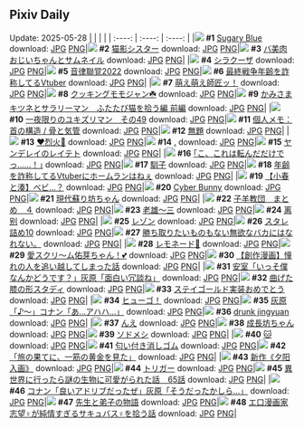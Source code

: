 ## Pixiv Daily
Update: 2025-05-28
|      |      |      |
| :----: | :----: | :----: |
|![](https://pixiv.microyu.workers.dev/c/240x480/img-master/img/2025/05/27/00/00/12/130850297_p0_master1200.jpg) **#1** [Sugary Blue](https://www.pixiv.net/artworks/130850297) download: [JPG](https://pixiv.microyu.workers.dev/img-original/img/2025/05/27/00/00/12/130850297_p0.jpg) [PNG](https://pixiv.microyu.workers.dev/img-original/img/2025/05/27/00/00/12/130850297_p0.png)|![](https://pixiv.microyu.workers.dev/c/240x480/img-master/img/2025/05/26/18/30/35/130837298_p0_master1200.jpg) **#2** [猫影シスター](https://www.pixiv.net/artworks/130837298) download: [JPG](https://pixiv.microyu.workers.dev/img-original/img/2025/05/26/18/30/35/130837298_p0.jpg) [PNG](https://pixiv.microyu.workers.dev/img-original/img/2025/05/26/18/30/35/130837298_p0.png)|![](https://pixiv.microyu.workers.dev/c/240x480/img-master/img/2025/05/27/00/02/36/130850694_p0_master1200.jpg) **#3** [バ美肉おじいちゃんとサムネイル](https://www.pixiv.net/artworks/130850694) download: [JPG](https://pixiv.microyu.workers.dev/img-original/img/2025/05/27/00/02/36/130850694_p0.jpg) [PNG](https://pixiv.microyu.workers.dev/img-original/img/2025/05/27/00/02/36/130850694_p0.png)|
|![](https://pixiv.microyu.workers.dev/c/240x480/img-master/img/2025/05/26/00/30/04/130816358_p0_master1200.jpg) **#4** [シラクーザ](https://www.pixiv.net/artworks/130816358) download: [JPG](https://pixiv.microyu.workers.dev/img-original/img/2025/05/26/00/30/04/130816358_p0.jpg) [PNG](https://pixiv.microyu.workers.dev/img-original/img/2025/05/26/00/30/04/130816358_p0.png)|![](https://pixiv.microyu.workers.dev/c/240x480/img-master/img/2025/05/27/00/30/07/130851876_p0_master1200.jpg) **#5** [音律聯覚2022](https://www.pixiv.net/artworks/130851876) download: [JPG](https://pixiv.microyu.workers.dev/img-original/img/2025/05/27/00/30/07/130851876_p0.jpg) [PNG](https://pixiv.microyu.workers.dev/img-original/img/2025/05/27/00/30/07/130851876_p0.png)|![](https://pixiv.microyu.workers.dev/c/240x480/img-master/img/2025/05/26/21/08/32/130842940_p0_master1200.jpg) **#6** [最終戦争年齢を詐称してるVtuber](https://www.pixiv.net/artworks/130842940) download: [JPG](https://pixiv.microyu.workers.dev/img-original/img/2025/05/26/21/08/32/130842940_p0.jpg) [PNG](https://pixiv.microyu.workers.dev/img-original/img/2025/05/26/21/08/32/130842940_p0.png)|
|![](https://pixiv.microyu.workers.dev/c/240x480/img-master/img/2025/05/27/00/00/07/130850265_p0_master1200.jpg) **#7** [萌え萌え師匠ッ！](https://www.pixiv.net/artworks/130850265) download: [JPG](https://pixiv.microyu.workers.dev/img-original/img/2025/05/27/00/00/07/130850265_p0.jpg) [PNG](https://pixiv.microyu.workers.dev/img-original/img/2025/05/27/00/00/07/130850265_p0.png)|![](https://pixiv.microyu.workers.dev/c/240x480/img-master/img/2025/05/26/00/00/10/130814639_p0_master1200.jpg) **#8** [クッキングモモジャン☘️](https://www.pixiv.net/artworks/130814639) download: [JPG](https://pixiv.microyu.workers.dev/img-original/img/2025/05/26/00/00/10/130814639_p0.jpg) [PNG](https://pixiv.microyu.workers.dev/img-original/img/2025/05/26/00/00/10/130814639_p0.png)|![](https://pixiv.microyu.workers.dev/c/240x480/img-master/img/2025/05/27/16/37/25/130868641_p0_master1200.jpg) **#9** [かみさまキツネとサラリーマン　ふたたび猫を拾う編 前編](https://www.pixiv.net/artworks/130868641) download: [JPG](https://pixiv.microyu.workers.dev/img-original/img/2025/05/27/16/37/25/130868641_p0.jpg) [PNG](https://pixiv.microyu.workers.dev/img-original/img/2025/05/27/16/37/25/130868641_p0.png)|
|![](https://pixiv.microyu.workers.dev/c/240x480/img-master/img/2025/05/26/12/34/04/130829736_p0_master1200.jpg) **#10** [一夜限りのユキズリマン　その49](https://www.pixiv.net/artworks/130829736) download: [JPG](https://pixiv.microyu.workers.dev/img-original/img/2025/05/26/12/34/04/130829736_p0.jpg) [PNG](https://pixiv.microyu.workers.dev/img-original/img/2025/05/26/12/34/04/130829736_p0.png)|![](https://pixiv.microyu.workers.dev/c/240x480/img-master/img/2025/05/27/06/00/05/130858134_p0_master1200.jpg) **#11** [個人メモ：首の構造 / 骨と気管](https://www.pixiv.net/artworks/130858134) download: [JPG](https://pixiv.microyu.workers.dev/img-original/img/2025/05/27/06/00/05/130858134_p0.jpg) [PNG](https://pixiv.microyu.workers.dev/img-original/img/2025/05/27/06/00/05/130858134_p0.png)|![](https://pixiv.microyu.workers.dev/c/240x480/img-master/img/2025/05/26/11/58/29/130828828_p0_master1200.jpg) **#12** [無題](https://www.pixiv.net/artworks/130828828) download: [JPG](https://pixiv.microyu.workers.dev/img-original/img/2025/05/26/11/58/29/130828828_p0.jpg) [PNG](https://pixiv.microyu.workers.dev/img-original/img/2025/05/26/11/58/29/130828828_p0.png)|
|![](https://pixiv.microyu.workers.dev/c/240x480/img-master/img/2025/05/26/11/04/35/130827928_p0_master1200.jpg) **#13** [❤️烈火💙](https://www.pixiv.net/artworks/130827928) download: [JPG](https://pixiv.microyu.workers.dev/img-original/img/2025/05/26/11/04/35/130827928_p0.jpg) [PNG](https://pixiv.microyu.workers.dev/img-original/img/2025/05/26/11/04/35/130827928_p0.png)|![](https://pixiv.microyu.workers.dev/c/240x480/img-master/img/2025/05/26/19/10/31/130838599_p0_master1200.jpg) **#14** [.](https://www.pixiv.net/artworks/130838599) download: [JPG](https://pixiv.microyu.workers.dev/img-original/img/2025/05/26/19/10/31/130838599_p0.jpg) [PNG](https://pixiv.microyu.workers.dev/img-original/img/2025/05/26/19/10/31/130838599_p0.png)|![](https://pixiv.microyu.workers.dev/c/240x480/img-master/img/2025/05/26/00/54/07/130817295_p0_master1200.jpg) **#15** [ヤンデレイのレイテト](https://www.pixiv.net/artworks/130817295) download: [JPG](https://pixiv.microyu.workers.dev/img-original/img/2025/05/26/00/54/07/130817295_p0.jpg) [PNG](https://pixiv.microyu.workers.dev/img-original/img/2025/05/26/00/54/07/130817295_p0.png)|
|![](https://pixiv.microyu.workers.dev/c/240x480/img-master/img/2025/05/26/17/11/02/130834961_p0_master1200.jpg) **#16** [｢こ、これは転んだだけでっ……！｣](https://www.pixiv.net/artworks/130834961) download: [JPG](https://pixiv.microyu.workers.dev/img-original/img/2025/05/26/17/11/02/130834961_p0.jpg) [PNG](https://pixiv.microyu.workers.dev/img-original/img/2025/05/26/17/11/02/130834961_p0.png)|![](https://pixiv.microyu.workers.dev/c/240x480/img-master/img/2025/05/26/00/46/33/130817059_p0_master1200.jpg) **#17** [馴子](https://www.pixiv.net/artworks/130817059) download: [JPG](https://pixiv.microyu.workers.dev/img-original/img/2025/05/26/00/46/33/130817059_p0.jpg) [PNG](https://pixiv.microyu.workers.dev/img-original/img/2025/05/26/00/46/33/130817059_p0.png)|![](https://pixiv.microyu.workers.dev/c/240x480/img-master/img/2025/05/27/21/13/32/130877378_p0_master1200.jpg) **#18** [年齢を詐称してるVtuberにホームランはねぇ](https://www.pixiv.net/artworks/130877378) download: [JPG](https://pixiv.microyu.workers.dev/img-original/img/2025/05/27/21/13/32/130877378_p0.jpg) [PNG](https://pixiv.microyu.workers.dev/img-original/img/2025/05/27/21/13/32/130877378_p0.png)|
|![](https://pixiv.microyu.workers.dev/c/240x480/img-master/img/2025/05/26/20/41/08/130841820_p0_master1200.jpg) **#19** [【小春と湊】ベビ…？](https://www.pixiv.net/artworks/130841820) download: [JPG](https://pixiv.microyu.workers.dev/img-original/img/2025/05/26/20/41/08/130841820_p0.jpg) [PNG](https://pixiv.microyu.workers.dev/img-original/img/2025/05/26/20/41/08/130841820_p0.png)|![](https://pixiv.microyu.workers.dev/c/240x480/img-master/img/2025/05/26/00/00/09/130814629_p0_master1200.jpg) **#20** [Cyber Bunny](https://www.pixiv.net/artworks/130814629) download: [JPG](https://pixiv.microyu.workers.dev/img-original/img/2025/05/26/00/00/09/130814629_p0.jpg) [PNG](https://pixiv.microyu.workers.dev/img-original/img/2025/05/26/00/00/09/130814629_p0.png)|![](https://pixiv.microyu.workers.dev/c/240x480/img-master/img/2025/05/27/13/57/58/130865915_p0_master1200.jpg) **#21** [現代蘇り坊ちゃん](https://www.pixiv.net/artworks/130865915) download: [JPG](https://pixiv.microyu.workers.dev/img-original/img/2025/05/27/13/57/58/130865915_p0.jpg) [PNG](https://pixiv.microyu.workers.dev/img-original/img/2025/05/27/13/57/58/130865915_p0.png)|
|![](https://pixiv.microyu.workers.dev/c/240x480/img-master/img/2025/05/26/00/01/58/130814988_p0_master1200.jpg) **#22** [子羊教団　まとめ　４](https://www.pixiv.net/artworks/130814988) download: [JPG](https://pixiv.microyu.workers.dev/img-original/img/2025/05/26/00/01/58/130814988_p0.jpg) [PNG](https://pixiv.microyu.workers.dev/img-original/img/2025/05/26/00/01/58/130814988_p0.png)|![](https://pixiv.microyu.workers.dev/c/240x480/img-master/img/2025/05/26/00/00/07/130814604_p0_master1200.jpg) **#23** [老雄～三](https://www.pixiv.net/artworks/130814604) download: [JPG](https://pixiv.microyu.workers.dev/img-original/img/2025/05/26/00/00/07/130814604_p0.jpg) [PNG](https://pixiv.microyu.workers.dev/img-original/img/2025/05/26/00/00/07/130814604_p0.png)|![](https://pixiv.microyu.workers.dev/c/240x480/img-master/img/2025/05/26/16/08/39/130833685_p0_master1200.jpg) **#24** [离别](https://www.pixiv.net/artworks/130833685) download: [JPG](https://pixiv.microyu.workers.dev/img-original/img/2025/05/26/16/08/39/130833685_p0.jpg) [PNG](https://pixiv.microyu.workers.dev/img-original/img/2025/05/26/16/08/39/130833685_p0.png)|
|![](https://pixiv.microyu.workers.dev/c/240x480/img-master/img/2025/05/27/20/37/16/130875866_p0_master1200.jpg) **#25** [レゾン](https://www.pixiv.net/artworks/130875866) download: [JPG](https://pixiv.microyu.workers.dev/img-original/img/2025/05/27/20/37/16/130875866_p0.jpg) [PNG](https://pixiv.microyu.workers.dev/img-original/img/2025/05/27/20/37/16/130875866_p0.png)|![](https://pixiv.microyu.workers.dev/c/240x480/img-master/img/2025/05/26/15/47/52/130833277_p0_master1200.jpg) **#26** [スタレ詰め10](https://www.pixiv.net/artworks/130833277) download: [JPG](https://pixiv.microyu.workers.dev/img-original/img/2025/05/26/15/47/52/130833277_p0.jpg) [PNG](https://pixiv.microyu.workers.dev/img-original/img/2025/05/26/15/47/52/130833277_p0.png)|![](https://pixiv.microyu.workers.dev/c/240x480/img-master/img/2025/05/26/00/25/56/130816160_p0_master1200.jpg) **#27** [勝ち取りたいものもない無欲なバカにはなれない。](https://www.pixiv.net/artworks/130816160) download: [JPG](https://pixiv.microyu.workers.dev/img-original/img/2025/05/26/00/25/56/130816160_p0.jpg) [PNG](https://pixiv.microyu.workers.dev/img-original/img/2025/05/26/00/25/56/130816160_p0.png)|
|![](https://pixiv.microyu.workers.dev/c/240x480/img-master/img/2025/05/26/18/00/02/130836182_p0_master1200.jpg) **#28** [レモネード🍋](https://www.pixiv.net/artworks/130836182) download: [JPG](https://pixiv.microyu.workers.dev/img-original/img/2025/05/26/18/00/02/130836182_p0.jpg) [PNG](https://pixiv.microyu.workers.dev/img-original/img/2025/05/26/18/00/02/130836182_p0.png)|![](https://pixiv.microyu.workers.dev/c/240x480/img-master/img/2025/05/26/00/00/23/130814738_p0_master1200.jpg) **#29** [愛スクリ～ム佑芽ちゃん！💕](https://www.pixiv.net/artworks/130814738) download: [JPG](https://pixiv.microyu.workers.dev/img-original/img/2025/05/26/00/00/23/130814738_p0.jpg) [PNG](https://pixiv.microyu.workers.dev/img-original/img/2025/05/26/00/00/23/130814738_p0.png)|![](https://pixiv.microyu.workers.dev/c/240x480/img-master/img/2025/05/27/11/02/17/130862727_p0_master1200.jpg) **#30** [【創作漫画】憧れの人を追い越してしまった話](https://www.pixiv.net/artworks/130862727) download: [JPG](https://pixiv.microyu.workers.dev/img-original/img/2025/05/27/11/02/17/130862727_p0.jpg) [PNG](https://pixiv.microyu.workers.dev/img-original/img/2025/05/27/11/02/17/130862727_p0.png)|
|![](https://pixiv.microyu.workers.dev/c/240x480/img-master/img/2025/05/26/11/50/06/130828708_p0_master1200.jpg) **#31** [安室「いっそ僕なんかどうです？」灰原「面白い冗談ね」](https://www.pixiv.net/artworks/130828708) download: [JPG](https://pixiv.microyu.workers.dev/img-original/img/2025/05/26/11/50/06/130828708_p0.jpg) [PNG](https://pixiv.microyu.workers.dev/img-original/img/2025/05/26/11/50/06/130828708_p0.png)|![](https://pixiv.microyu.workers.dev/c/240x480/img-master/img/2025/05/27/09/08/30/130861000_p0_master1200.jpg) **#32** [曲げた膝の形スタディ](https://www.pixiv.net/artworks/130861000) download: [JPG](https://pixiv.microyu.workers.dev/img-original/img/2025/05/27/09/08/30/130861000_p0.jpg) [PNG](https://pixiv.microyu.workers.dev/img-original/img/2025/05/27/09/08/30/130861000_p0.png)|![](https://pixiv.microyu.workers.dev/c/240x480/img-master/img/2025/05/26/14/23/43/130831756_p0_master1200.jpg) **#33** [ステイゴールド実装おめでとう](https://www.pixiv.net/artworks/130831756) download: [JPG](https://pixiv.microyu.workers.dev/img-original/img/2025/05/26/14/23/43/130831756_p0.jpg) [PNG](https://pixiv.microyu.workers.dev/img-original/img/2025/05/26/14/23/43/130831756_p0.png)|
|![](https://pixiv.microyu.workers.dev/c/240x480/img-master/img/2025/05/26/12/32/29/130829709_p0_master1200.jpg) **#34** [ヒューゴ！](https://www.pixiv.net/artworks/130829709) download: [JPG](https://pixiv.microyu.workers.dev/img-original/img/2025/05/26/12/32/29/130829709_p0.jpg) [PNG](https://pixiv.microyu.workers.dev/img-original/img/2025/05/26/12/32/29/130829709_p0.png)|![](https://pixiv.microyu.workers.dev/c/240x480/img-master/img/2025/05/26/17/52/45/130835967_p0_master1200.jpg) **#35** [灰原「♪〜」コナン「あ…アハハ…」](https://www.pixiv.net/artworks/130835967) download: [JPG](https://pixiv.microyu.workers.dev/img-original/img/2025/05/26/17/52/45/130835967_p0.jpg) [PNG](https://pixiv.microyu.workers.dev/img-original/img/2025/05/26/17/52/45/130835967_p0.png)|![](https://pixiv.microyu.workers.dev/c/240x480/img-master/img/2025/05/26/20/40/20/130841795_p0_master1200.jpg) **#36** [drunk jingyuan](https://www.pixiv.net/artworks/130841795) download: [JPG](https://pixiv.microyu.workers.dev/img-original/img/2025/05/26/20/40/20/130841795_p0.jpg) [PNG](https://pixiv.microyu.workers.dev/img-original/img/2025/05/26/20/40/20/130841795_p0.png)|
|![](https://pixiv.microyu.workers.dev/c/240x480/img-master/img/2025/05/27/12/19/00/130864174_p0_master1200.jpg) **#37** [んえ](https://www.pixiv.net/artworks/130864174) download: [JPG](https://pixiv.microyu.workers.dev/img-original/img/2025/05/27/12/19/00/130864174_p0.jpg) [PNG](https://pixiv.microyu.workers.dev/img-original/img/2025/05/27/12/19/00/130864174_p0.png)|![](https://pixiv.microyu.workers.dev/c/240x480/img-master/img/2025/05/27/14/03/30/130866039_p0_master1200.jpg) **#38** [成長坊ちゃん](https://www.pixiv.net/artworks/130866039) download: [JPG](https://pixiv.microyu.workers.dev/img-original/img/2025/05/27/14/03/30/130866039_p0.jpg) [PNG](https://pixiv.microyu.workers.dev/img-original/img/2025/05/27/14/03/30/130866039_p0.png)|![](https://pixiv.microyu.workers.dev/c/240x480/img-master/img/2025/05/27/19/48/22/130873934_p0_master1200.jpg) **#39** [ソドメシ](https://www.pixiv.net/artworks/130873934) download: [JPG](https://pixiv.microyu.workers.dev/img-original/img/2025/05/27/19/48/22/130873934_p0.jpg) [PNG](https://pixiv.microyu.workers.dev/img-original/img/2025/05/27/19/48/22/130873934_p0.png)|
|![](https://pixiv.microyu.workers.dev/c/240x480/img-master/img/2025/05/27/02/57/16/130855766_p0_master1200.jpg) **#40** [🐱](https://www.pixiv.net/artworks/130855766) download: [JPG](https://pixiv.microyu.workers.dev/img-original/img/2025/05/27/02/57/16/130855766_p0.jpg) [PNG](https://pixiv.microyu.workers.dev/img-original/img/2025/05/27/02/57/16/130855766_p0.png)|![](https://pixiv.microyu.workers.dev/c/240x480/img-master/img/2025/05/26/19/13/54/130838710_p0_master1200.jpg) **#41** [匂い付き消しゴム](https://www.pixiv.net/artworks/130838710) download: [JPG](https://pixiv.microyu.workers.dev/img-original/img/2025/05/26/19/13/54/130838710_p0.jpg) [PNG](https://pixiv.microyu.workers.dev/img-original/img/2025/05/26/19/13/54/130838710_p0.png)|![](https://pixiv.microyu.workers.dev/c/240x480/img-master/img/2025/05/26/06/06/12/130823274_p0_master1200.jpg) **#42** [「旅の果てに、一筋の黄金を見た」](https://www.pixiv.net/artworks/130823274) download: [JPG](https://pixiv.microyu.workers.dev/img-original/img/2025/05/26/06/06/12/130823274_p0.jpg) [PNG](https://pixiv.microyu.workers.dev/img-original/img/2025/05/26/06/06/12/130823274_p0.png)|
|![](https://pixiv.microyu.workers.dev/c/240x480/img-master/img/2025/05/27/00/46/02/130852450_p0_master1200.jpg) **#43** [新作《夕阳入画》](https://www.pixiv.net/artworks/130852450) download: [JPG](https://pixiv.microyu.workers.dev/img-original/img/2025/05/27/00/46/02/130852450_p0.jpg) [PNG](https://pixiv.microyu.workers.dev/img-original/img/2025/05/27/00/46/02/130852450_p0.png)|![](https://pixiv.microyu.workers.dev/c/240x480/img-master/img/2025/05/26/12/10/24/130829268_p0_master1200.jpg) **#44** [トリガー](https://www.pixiv.net/artworks/130829268) download: [JPG](https://pixiv.microyu.workers.dev/img-original/img/2025/05/26/12/10/24/130829268_p0.jpg) [PNG](https://pixiv.microyu.workers.dev/img-original/img/2025/05/26/12/10/24/130829268_p0.png)|![](https://pixiv.microyu.workers.dev/c/240x480/img-master/img/2025/05/27/00/01/39/130850606_p0_master1200.jpg) **#45** [異世界に行ったら謎の生物に可愛がられた話　65話](https://www.pixiv.net/artworks/130850606) download: [JPG](https://pixiv.microyu.workers.dev/img-original/img/2025/05/27/00/01/39/130850606_p0.jpg) [PNG](https://pixiv.microyu.workers.dev/img-original/img/2025/05/27/00/01/39/130850606_p0.png)|
|![](https://pixiv.microyu.workers.dev/c/240x480/img-master/img/2025/05/27/18/59/19/130872313_p0_master1200.jpg) **#46** [コナン「良いアドリブだったぜ」灰原「そうだったかしら…」](https://www.pixiv.net/artworks/130872313) download: [JPG](https://pixiv.microyu.workers.dev/img-original/img/2025/05/27/18/59/19/130872313_p0.jpg) [PNG](https://pixiv.microyu.workers.dev/img-original/img/2025/05/27/18/59/19/130872313_p0.png)|![](https://pixiv.microyu.workers.dev/c/240x480/img-master/img/2025/05/26/03/26/37/130821050_p0_master1200.jpg) **#47** [先生と弟子の物語](https://www.pixiv.net/artworks/130821050) download: [JPG](https://pixiv.microyu.workers.dev/img-original/img/2025/05/26/03/26/37/130821050_p0.jpg) [PNG](https://pixiv.microyu.workers.dev/img-original/img/2025/05/26/03/26/37/130821050_p0.png)|![](https://pixiv.microyu.workers.dev/c/240x480/img-master/img/2025/05/27/16/51/26/130868886_p0_master1200.jpg) **#48** [エ口漫画家志望♀が純情すぎるサキュバス♀を拾う話](https://www.pixiv.net/artworks/130868886) download: [JPG](https://pixiv.microyu.workers.dev/img-original/img/2025/05/27/16/51/26/130868886_p0.jpg) [PNG](https://pixiv.microyu.workers.dev/img-original/img/2025/05/27/16/51/26/130868886_p0.png)|
